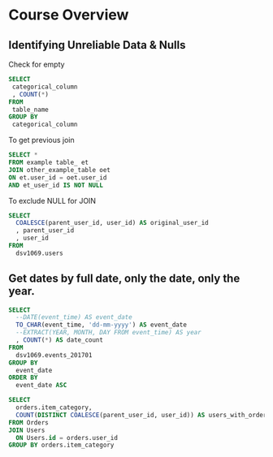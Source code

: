 # Course Overview

## Identifying Unreliable Data & Nulls

Check for empty
 ```SQL
SELECT
  categorical_column
  , COUNT(*)
FROM
  table_name
GROUP BY
  categorical_column
```

To get previous join
```SQL
SELECT *
FROM example table_ et
JOIN other_example_table oet
ON et.user_id = oet.user_id
AND et_user_id IS NOT NULL
```

To exclude NULL for JOIN
```SQL
SELECT
  COALESCE(parent_user_id, user_id) AS original_user_id
  , parent_user_id
  , user_id
FROM
  dsv1069.users
```

## Get dates by full date, only the date, only the year.

```SQL
SELECT
  --DATE(event_time) AS event_date
  TO_CHAR(event_time, 'dd-mm-yyyy') AS event_date
  --EXTRACT(YEAR, MONTH, DAY FROM event_time) AS year
  , COUNT(*) AS date_count
FROM 
  dsv1069.events_201701
GROUP BY
  event_date
ORDER BY
  event_date ASC
```

```SQL
SELECT
  orders.item_category,
  COUNT(DISTINCT COALESCE(parent_user_id, user_id)) AS users_with_orders
FROM Orders
JOIN Users
  ON Users.id = orders.user_id
GROUP BY orders.item_category
```